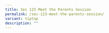 ```yaml
---
title: Sec 123 Meet the Parents Session
permalink: /sec-123-meet-the-parents-session/
variant: tiptap
description: ""
---
```

